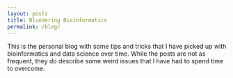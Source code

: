 ```yaml
---
layout: posts
title: Blundering Bioinformatics
permalink: /blog/
---
```


This is the personal blog with some tips and tricks that I have picked up with bioinformatics and data science over time. While the posts are not as frequent, they do describe some weird issues that I have had to spend time to overcome.